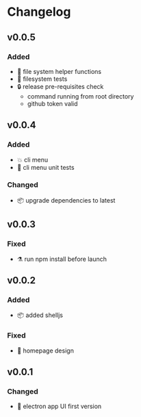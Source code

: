 # Changelog
## v0.0.5
### Added
- :bricks: file system helper functions
- :green_heart: filesystem tests
- :lock: release pre-requisites check
  - command running from root directory
  - github token valid

## v0.0.4
### Added
- :boom: cli menu
- :green_heart: cli menu unit tests
### Changed
- :package: upgrade dependencies to latest

## v0.0.3
### Fixed
- :alembic: run npm install before launch

## v0.0.2
### Added
- :package: added shelljs
### Fixed
- :art: homepage design

## v0.0.1
### Changed
- :construction: electron app UI first version
